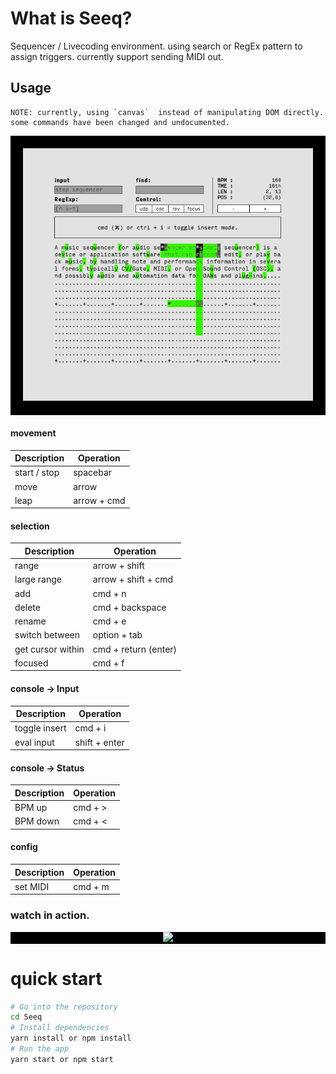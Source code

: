 # What is Seeq?

Sequencer / Livecoding environment.
using search or RegEx pattern to assign triggers.
currently support sending MIDI out.

## Usage

```
NOTE: currently, using `canvas`  instead of manipulating DOM directly.
some commands have been changed and undocumented.
```

<div style="text-align:center; background-color: black; padding: 20px;"><img src="src/media/images/usage1.gif" /></div>

#### movement
Description |  Operation
--- | ---
start / stop | spacebar
move | arrow
leap | arrow + cmd


#### selection
Description |  Operation
--- | ---
range | arrow + shift
large range | arrow + shift + cmd
add | cmd + n
delete | cmd + backspace
rename | cmd + e
switch between | option + tab
get cursor within | cmd + return (enter)
focused | cmd + f

#### console -> Input
Description |  Operation
--- | ---
toggle insert | cmd + i
eval input | shift + enter

#### console -> Status
Description |  Operation
--- | ---
BPM up | cmd + >
BPM down | cmd + <

#### config
Description |  Operation
--- | ---
set MIDI | cmd + m




### watch in action.


<div style="text-align:center; background-color: black;"><a href="https://www.youtube.com/watch?v=DGaakhSvYOg"><img src="https://i.ytimg.com/vi/DGaakhSvYOg/hqdefault.jpg" /></a></div>



# quick start

```bash
# Go into the repository
cd Seeq
# Install dependencies
yarn install or npm install
# Run the app
yarn start or npm start
```
